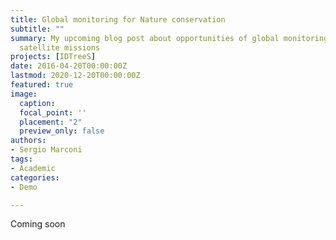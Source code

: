 ```yaml
---
title: Global monitoring for Nature conservation
subtitle: ""
summary: My upcoming blog post about opportunities of global monitoring with upcoming
  satellite missions
projects: [IDTreeS]
date: 2016-04-20T00:00:00Z
lastmod: 2020-12-20T00:00:00Z
featured: true
image: 
  caption:
  focal_point: ''
  placement: "2"
  preview_only: false
authors:
- Sergio Marconi
tags:
- Academic
categories:
- Demo

---
```

Coming soon
